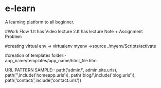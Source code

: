 # e-learn
A learning platform to all beginner.

#Work Flow
1.It has Video lecture 
2.It has lecture Note + Assignment Problem

#creating virtual env
-> virtualenv myenv
->source ./myenv/Scripts/activate

#creation of templates folder:-
app_name/templates/app_name/html_file.html

URL PATTERN SAMPLE:-
    path('admin/', admin.site.urls),
    path('',include('homeapp.urls')),
    path('blog/',include('blog.urls')),
    path('contact/',include('contact.urls'))

